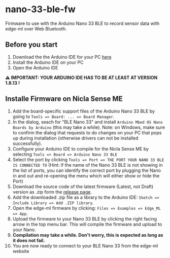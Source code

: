 # nano-33-ble-fw

Firmware to use with the Arduino Nano 33 BLE to record sensor data with edge-ml over Web Bluetooth.

## Before you start
1. Download the the Arduino IDE for your PC [here](https://www.arduino.cc/en/software)
2. Install the Arduino IDE on your PC
3. Open the Arduino IDE

**⚠️ IMPORTANT: YOUR ARDUINO IDE HAS TO BE AT LEAST AT VERSION 1.8.13 !**

## Installe Firmware on Nicla Sense ME
1. Add the board-specific support files of the Arduino Nano 33 BLE by going to `Tools => Board: ... => Board Manager`. 
2. In the dialog, seach for "BLE Nano 33" and install `Arduino Mbed OS Nano Boards by Arduino` (this may take a while). 
Note: on Windows, make sure to confirm the dialog that requests to do changes on your PC that pops up during installation (otherwise drivers can not be installed successfully).
3. Configure your Arduino IDE to compile for the Nicla Sense ME by selecting ``Tools => Board => Arduino Nano 33 BLE``
4. Select the port by clicking `Tools => Port => THE PORT YOUR NANO 33 BLE IS CONNECTED TO` (Hint: if the name of the Nano 33 BLE is not showing in the list of ports, you can identify the correct port by plugging the Nano in and out and re-opening the menu which will either show or hide the Port)
5. Download the source code of the latest firmware (Latest, not Draft) version as .zip form the [release page](https://github.com/edge-ml/nano-33-ble-fw/releases).
6. Add the downloaded .zip file as a library to the Arduino IDE: `Sketch => Include Library => Add .ZIP library`.
7. Open the edge-ml firmware by clicking: `Files => Examples => Edge_ML => App`.
9. Upload the firmware to your Nano 33 BLE by clicking the right facing arrow in the top menu bar. This will compile the firmware and upload to your Nano. 
10. **Compilation may take a while. Don't worry, this is expected as long as it does not fail.**
11. You are now ready to connect to your BLE Nano 33 from the edge-ml website
